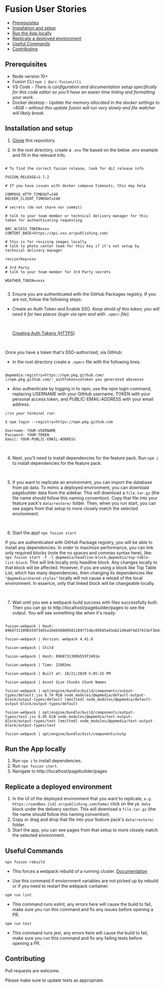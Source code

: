 
# Fusion User Stories


- [Prerequisites](#prerequisites)
- [Installation and setup](#installation-and-setup)
- [Run the App locally](#run-the-app-locally)
- [Replicate a deployed environment](#replicate-a-deployed-environment)
- [Useful Commands](#useful-commands)
- [Contributing](#contributing)


## Prerequisites

- Node version 10+
- Fusion CLI `npm i @arc-fusion/cli`
- VS Code - *There is configuration and documentation setup specifically for this code editor so you'll have an easier time linting and formatting your work.*
- Docker desktop - *Update the memory allocated in the docker settings to ~8GB – without this update fusion will run very slowly and file watcher will likely break.*

## Installation and setup


1.  [Clone](https://git-scm.com/docs/git-clone) this repository.




2. In the root directory, create a `.env` file based on the below .env example and fill in the relevant info.



```

# To find the correct fusion release, look for ALC release info

FUSION_RELEASE=2.7.2

# If you have issues with docker compose timeouts, this may help

COMPOSE_HTTP_TIMEOUT=240
DOCKER_CLIENT_TIMEOUT=240

# secrets (do not share nor commit)

# talk to your team member or technical delivery manager for this token for authenticating requesting

ARC_ACCESS_TOKEN=xxx
CONTENT_BASE=https://api.xxx.arcpublishing.com/

# this is for resizing images locally
# talk to photo center team for this key if it's not setup by technical delivery manager

resizerKey=xxx

# 3rd Party
# talk to your team member for 3rd Party secrets

WEATHER_TOKEN=xxxx


```



3. Ensure you are authenticated with the GitHub Packages registry. If you are not, follow the following steps:




- Create an Auth Token and Enable SSO. *Keep ahold of this token; you will need it for two places (login via npm and with `.npmrc` file).*

    <p>&nbsp;</p>

    [Creating Auth Tokens (HTTPS)](https://help.github.com/en/github/authenticating-to-github/creating-a-personal-access-token-for-the-command-line)


    <p>&nbsp;</p>

Once you have a token that's SSO-authorized, via GitHub:
- In the root directory create a `.npmrc` file with the following lines.



```

@wpmedia:registry=https://npm.pkg.github.com/
//npm.pkg.github.com/:_authToken=xxtoken you generated abovexxx

```
 - Also authenticate by logging in to npm, use the npm login command, replacing USERNAME with your GitHub username, TOKEN with your personal access token, and PUBLIC-EMAIL-ADDRESS with your email address.

```
//in your terminal run:

$ npm login --registry=https://npm.pkg.github.com

Username: YOUR-USERNAME
Password: YOUR-TOKEN
Email: YOUR-PUBLIC-EMAIL-ADDRESS
```
<p>&nbsp;</p>

4. Next, you'll need to install dependencies for the feature pack. Run `npm i` to install dependencies for the feature pack.

<p>&nbsp;</p>

5. If you want to replicate an environment, you can import the database from pb data. To mimic a deployed environment, you can download pagebuilder data from the sidebar. This will download a `file.tar.gz` (the file name should follow this naming convention). Copy that file into your feature pack's `data/restore/` folder. Then, when you run start, you can see pages from that setup to more closely match the selected environment.

  <p>&nbsp;</p>

6. Start the app!  `npx fusion start`

If you are authenticated with GitHub Package registry, you will be able to install any dependencies. In order to maximize performance, you can link only required blocks (note the no spaces and commas syntax here), like: `npx fusion start -f -l @wpmedia/headline-block,@wpmedia/top-table-list-block`.
This will link locally only headline block. Any changes locally to that block will be affected. However, if you are using a block like Top Table List, which has many dependencies, then changing its dependencies like `"@wpmedia/shared-styles"` locally will not cause a reload of the local environment. In essence, only that linked block will be changeable locally.


<p>&nbsp;</p>

7. Wait until you see a webpack build success with files successfully built. Then you can go to http://localhost/pagebuilder/pages to see the output. You will see something like when it's ready:



```

fusion-webpack | Hash: 8968731309b559f3491e2b6b508095821897714bc09585e03ab21d9a6f4d37433ef36dcb7a433e6fed8ae7e284e60464c5153664d0cf516761365c8a86010094e6586bd5833b59883350d6d25fd6315235f49895a379e5a7e3fb

fusion-webpack | Version: webpack 4.41.6

fusion-webpack | Child

fusion-webpack | Hash: 8968731309b559f3491e

fusion-webpack | Time: 22802ms

fusion-webpack | Built at: 10/21/2020 5:05:25 PM

fusion-webpack | Asset Size Chunks Chunk Names

fusion-webpack | opt/engine/bundle/build/components/output-types/default.jsx 6.74 MiB node_modules/@wpmedia/default-output-block/output-types/default [emitted] node_modules/@wpmedia/default-output-block/output-types/default

fusion-webpack | opt/engine/bundle/build/components/output-types/text.jsx 6.95 KiB node_modules/@wpmedia/text-output-block/output-types/text [emitted] node_modules/@wpmedia/text-output-block/output-types/text

fusion-webpack | opt/engine/bundle/dist/components/outp

```



## Run the App locally

1. Run `npm i` to install dependencies.
2. Run `npx fusion start`.
3. Navigate to http://localhost/pagebuilder/pages


## Replicate a deployed environment

1. In the UI of the deployed environment that you want to replicate,  `e.g. https://sandbox.{id}.arcpublishing.com/home/` click on the `pb data` block under the delivery section. This will download a `file.tar.gz` (the file name should follow this naming convention).
2. Copy or drag and drop that file into your feature pack's `data/restore/` folder.
3. Start the app, you can see pages from that setup to more closely match the selected environment.


## Useful Commands

`npx fusion rebuild`

- This forces a webpack rebuild of a running cluster. [Documentation](https://www.npmjs.com/package/@arc-fusion/cli#rebuild)

- Use this command if enviornment variables are not picked up by rebuild or if you need to restart the webpack container.

 `npm run lint`

 - This command runs eslint, any errors here will cause the build to fail, make sure you run this command and fix any issues before opening a PR.

`npm run test`
 - This command runs jest, any errors here will cause the build to fail, make sure you run this command and fix any failing tests before opening a PR.

## Contributing

Pull requests are welcome.



Please make sure to update tests as appropriate.


